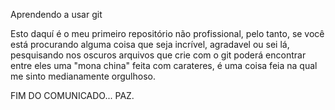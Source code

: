 Aprendendo a usar git

Esto daquí é o meu primeiro repositório não profissional, pelo tanto, se você está procurando alguma coisa que seja 
incrível, agradavel ou sei lá, pesquisando nos oscuros arquivos que crie com o git poderá encontrar entre eles
uma "mona china" feita com carateres, é uma coisa feia na qual me sinto medianamente orgulhoso. 

FIM DO COMUNICADO... PAZ.

